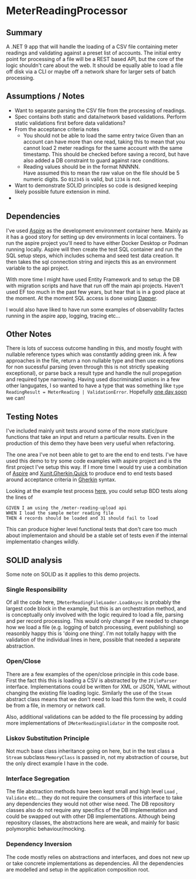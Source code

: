 # MeterReadingProcessor

## Summary
A .NET 9 app that will handle the loading of a CSV file containing meter readings and validating against a preset list of accounts.  The initial entry point for processing of a file will be a REST based API, but the core of the logic shouldn't care about the web.  It should be equally able to load a file off disk via a CLI or maybe off a network share for larger sets of batch processing.

## Assumptions / Notes
- Want to separate parsing the CSV file from the processing of readings.
- Spec contains both static and data/network based validations.  Perform static validations first before data validations?
- From the acceptance criteria notes
	- You should not be able to load the same entry twice
		Given than an account can have more than one read, taking this to mean that you cannot load 2 meter readings for the same account with the same timestamp.   This should be checked before saving a record, but have also added a DB constraint to guard against race conditions.
	- Reading values should be in the format NNNNN.  
	    Have assumed this to mean the raw value on the file should be 5 numeric digits.  So `012345` is valid, but `1234` is not.
- Want to demonstrate SOLID principles so code is designed keeping likely possible future extension in mind.
- 
## Dependencies
I've used [Aspire](https://learn.microsoft.com/en-us/dotnet/aspire/get-started/aspire-overview) as the development environment container here. Mainly as it has a good story for setting up dev environments in local containers. To run the aspire project you'll need to have either Docker Desktop or Podman running locally.  Aspire will then create the test SQL container and run the SQL setup steps, which includes schema and seed test data creation.  It then takes the sql connection string and injects this as an environment variable to the api project.

With more time I might have used Entity Framework and to setup the DB with migration scripts and have that run off the main api projects.  Haven't used EF too much in the past few years, but hear that is in a good place at the moment.  At the moment SQL access is done using [Dapper](https://github.com/DapperLib/Dapper).

I would also have liked to have run some examples of observability factes running in the aspire app, logging, tracing etc...

## Other Notes
There is lots of success outcome handling in this, and mostly fought with nullable reference types which was constantly adding green ink.  A few approaches in the file, return a non nullable type and then use exceptions for non sucessful parsing (even through this is not strictly speaking exceptional), or parse back a result type and handle the null propegation and required type narrowing.  Having used discriminated unions in a few other langugates, I so wanted to have a type that was something like `type ReadingResult = MeterReading | ValidationError`.  Hopefully [one day soon](https://github.com/dotnet/csharplang/blob/main/proposals/TypeUnions.md#standard---union-classes) we can!

## Testing Notes
I've included mainly unit tests around some of the more static/pure functions that take an input and return a particular results.  Even in the production of this demo they have been very useful when refactoring.

The one area I've not been able to get to are the end to end tests.  I've have used this demo to try some code examples with aspire project and is the first project I've setup this way.  If I more time I would try use a combination of [Aspire](https://learn.microsoft.com/en-us/dotnet/aspire/get-started/aspire-overview) and [Xunit.Gherkin.Quick](https://github.com/ttutisani/Xunit.Gherkin.Quick) to produce end to end tests based around acceptance criteria in [Gherkin](https://cucumber.io/docs/gherkin/) syntax.

Looking at the example test process [here](https://learn.microsoft.com/en-us/dotnet/aspire/testing/write-your-first-test?pivots=xunit#explore-the-test-project), you could setup BDD tests along the lines of
```gherkin
GIVEN I am using the /meter-reading-upload api
WHEN I load the sample meter reading file
THEN 4 records should be loaded and 31 should fail to load
```
This can produce higher level functional tests that don't care too much about implementaion and should be a stable set of tests even if the internal implementatio changes wildly.

## SOLID analysis
Some note on SOLID as it applies to this demo projects.

### Single Responsibility
Of all the code here,  `IMeterReadingFileLoader.LoadAsync` is probably the largest code block in the example, but this is an orchestration method, and is conceptually only involved with the logic required to load a file, parsing and per record processing.  This would only change if we needed to change how we load a file (e.g. logging of batch processing, event publishing) so reasonbly happy this is 'doing one thing'.  I'm not totally happy with the validation of the individual lines in here, possible that needed a separate abstraction. 

### Open/Close
There are a few examples of the open/close principle in this code base.  First the fact this this is loading a CSV is abstracted by the `IFileParser` interface.  Implementations could be written for XML or JSON, YAML without changing the existing file loading logic.  Similarly the use of the `Steam` abstract class means that we don't need to load this form the web, it could be from a file, in memory or network call.

Also, additional validations can be added to the file processing by adding more implementations of `IMeterReadingValidator` in the composite root.

### Liskov Substitution Principle
Not much base class inheritance going on here, but in the test class a `Stream` subclass `MemoryClass` is passed in, not my abstraction of course, but the only direct example I have in the code.

### Interface Segregation
The file abstraction methods have been kept small and high level `Load` , `Validate` etc...  they do not require the consumers of this interface to take any dependencies they would not other wise need.   The DB repository classes also do not require any specifics of the DB implementation and could be swapped out with other DB implementations.  Although being repository classes, the abstractions here are weak, and mainly for basic polymorphic behaviour/mocking.

### Dependency Inversion
The code mostly relies on abstractions and interfaces, and does not new up or take concrete implementations as dependencies.  All the dependencies are modelled and setup in the application composition root.
